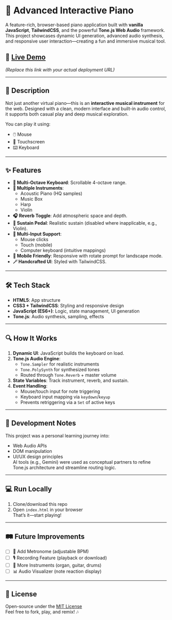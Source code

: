# 🎹 Advanced Interactive Piano

A feature-rich, browser-based piano application built with **vanilla JavaScript**, **TailwindCSS**, and the powerful **Tone.js Web Audio** framework. This project showcases dynamic UI generation, advanced audio synthesis, and responsive user interaction—creating a fun and immersive musical tool.

## 🚀 [Live Demo](#)  
_(Replace this link with your actual deployment URL)_

---

## 📖 Description

Not just another virtual piano—this is an **interactive musical instrument** for the web. Designed with a clean, modern interface and built-in audio control, it supports both casual play and deep musical exploration.

You can play it using:
- 🖱️ Mouse
- 🤳 Touchscreen
- ⌨️ Keyboard

---

## ✨ Features

- **🎼 Multi-Octave Keyboard**: Scrollable 4-octave range.
- **🎻 Multiple Instruments**:
  - Acoustic Piano (HQ samples)
  - Music Box
  - Harp
  - Violin
- **🎧 Reverb Toggle**: Add atmospheric space and depth.
- **🎹 Sustain Pedal**: Realistic sustain (disabled where inapplicable, e.g., Violin).
- **🧠 Multi-Input Support**:
  - Mouse clicks
  - Touch (mobile)
  - Computer keyboard (intuitive mappings)
- **📱 Mobile Friendly**: Responsive with rotate prompt for landscape mode.
- **🪄 Handcrafted UI**: Styled with TailwindCSS.

---

## 🛠️ Tech Stack

- **HTML5**: App structure
- **CSS3 + TailwindCSS**: Styling and responsive design
- **JavaScript (ES6+)**: Logic, state management, UI generation
- **Tone.js**: Audio synthesis, sampling, effects

---

## 🔍 How It Works

1. **Dynamic UI**: JavaScript builds the keyboard on load.
2. **Tone.js Audio Engine**:
   - `Tone.Sampler` for realistic instruments
   - `Tone.PolySynth` for synthesized tones
   - Routed through `Tone.Reverb` + master volume
3. **State Variables**: Track instrument, reverb, and sustain.
4. **Event Handling**:
   - Mouse/touch input for note triggering
   - Keyboard input mapping via `keydown`/`keyup`
   - Prevents retriggering via a `Set` of active keys

---

## 🧪 Development Notes

This project was a personal learning journey into:
- Web Audio APIs
- DOM manipulation
- UI/UX design principles  
AI tools (e.g., Gemini) were used as conceptual partners to refine Tone.js architecture and streamline routing logic.

---

## 💻 Run Locally

1. Clone/download this repo
2. Open `index.html` in your browser  
That’s it—start playing!

---

## 🛤️ Future Improvements

- [ ] 🎵 Add Metronome (adjustable BPM)
- [ ] 🎙️ Recording Feature (playback or download)
- [ ] 🎸 More Instruments (organ, guitar, drums)
- [ ] 📊 Audio Visualizer (note reaction display)

---

## 📜 License

Open-source under the [MIT License](http://docs.google.com/LICENSE)  
Feel free to fork, play, and remix! 🎶
